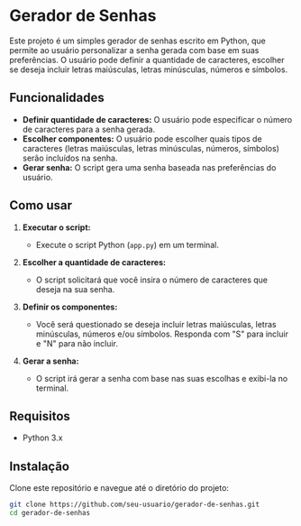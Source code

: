 # Gerador de Senhas

Este projeto é um simples gerador de senhas escrito em Python, que permite ao usuário personalizar a senha gerada com base em suas preferências. O usuário pode definir a quantidade de caracteres, escolher se deseja incluir letras maiúsculas, letras minúsculas, números e símbolos.

## Funcionalidades

- **Definir quantidade de caracteres:** O usuário pode especificar o número de caracteres para a senha gerada.
- **Escolher componentes:** O usuário pode escolher quais tipos de caracteres (letras maiúsculas, letras minúsculas, números, símbolos) serão incluídos na senha.
- **Gerar senha:** O script gera uma senha baseada nas preferências do usuário.

## Como usar

1. **Executar o script:** 
   - Execute o script Python (`app.py`) em um terminal.

2. **Escolher a quantidade de caracteres:** 
   - O script solicitará que você insira o número de caracteres que deseja na sua senha.

3. **Definir os componentes:**
   - Você será questionado se deseja incluir letras maiúsculas, letras minúsculas, números e/ou símbolos. Responda com "S" para incluir e "N" para não incluir.

4. **Gerar a senha:**
   - O script irá gerar a senha com base nas suas escolhas e exibi-la no terminal.

## Requisitos

- Python 3.x

## Instalação

Clone este repositório e navegue até o diretório do projeto:

```bash
git clone https://github.com/seu-usuario/gerador-de-senhas.git
cd gerador-de-senhas
